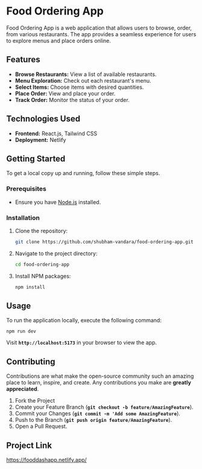 # Food Ordering App

Food Ordering App is a web application that allows users to browse, order, from various restaurants. The app provides a seamless experience for users to explore menus and place orders online.

## Features

- **Browse Restaurants:** View a list of available restaurants.
- **Menu Exploration:** Check out each restaurant's menu.
- **Select Items:** Choose items with desired quantities.
- **Place Order:** View and place your order.
- **Track Order:** Monitor the status of your order.

## Technologies Used

- **Frontend:** React.js, Tailwind CSS
- **Deployment:** Netlify

## Getting Started

To get a local copy up and running, follow these simple steps.

### Prerequisites

- Ensure you have [Node.js](https://nodejs.org/) installed.

### Installation

1. Clone the repository:

   ```sh
   git clone https://github.com/shubham-vandara/food-ordering-app.git
   ```

2. Navigate to the project directory:

   ```sh
   cd food-ordering-app
   ```

3. Install NPM packages:
   ```sh
   npm install
   ```

## Usage

To run the application locally, execute the following command:

```
npm run dev
```

Visit **`http://localhost:5173`** in your browser to view the app.

## Contributing

Contributions are what make the open-source community such an amazing place to learn, inspire, and create. Any contributions you make are **greatly appreciated**.

1. Fork the Project
2. Create your Feature Branch (**`git checkout -b feature/AmazingFeature`**).
3. Commit your Changes (**`git commit -m 'Add some AmazingFeature`**).
4. Push to the Branch (**`git push origin feature/AmazingFeature`**).
5. Open a Pull Request.

## Project Link

https://fooddashapp.netlify.app/
